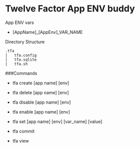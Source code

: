 # Twelve Factor App ENV buddy

App ENV vars
* [AppName]_[AppEnv]_VAR_NAME

Directory Structure
```
.tfa
|   tfa.config
|   tfa.sqlite
|   tfa.sh
```

###Commands
* tfa create [app name] [env]
* tfa delete [app name] [env]

* tfa disable [app name] [env]
* tfa enable [app name] [env]

* tfa set [app name] [env] [var_name] [value]

* tfa commit

* tfa view
